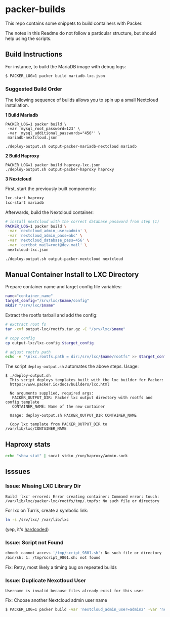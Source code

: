 # packer-builds

This repo contains some snippets to build containers with Packer.

The notes in this Readme do not follow a particular structure, but should help using the scripts.

## Build Instructions

For instance, to build the MariaDB image with debug logs:
```bash
$ PACKER_LOG=1 packer build mariadb-lxc.json
```

### Suggested Build Order

The following sequence of builds allows you to spin up a small Nextcloud installation.

**1 Build Mariadb**

```
PACKER_LOG=1 packer build \
 -var 'mysql_root_password=123' \
 -var 'mysql_additional_passwords="456"' \
 mariadb-nextcloud.json

./deploy-output.sh output-packer-mariadb-nextcloud mariadb
```

**2 Build Haproxy**

```
PACKER_LOG=1 packer build haproxy-lxc.json
./deploy-output.sh output-packer-haproxy haproxy
```

**3 Nextcloud**

First, start the previously built components:
```bash
lxc-start haproxy
lxc-start mariadb
```

Afterwards, build the Nextcloud container:
```bash
# install nextcloud with the correct database password from step (1)
PACKER_LOG=1 packer build \
 -var 'nextcloud_admin_user=admin' \
 -var 'nextcloud_admin_pass=abc' \
 -var 'nextcloud_database_pass=456' \
 -var 'certbot_mail=root@dev.mail' \
 nextcloud-lxc.json

./deploy-output.sh output-packer-nextcloud nextcloud
```

## Manual Container Install to LXC Directory

Prepare container name and target config file variables:
```bash
name="container_name"
target_config="/srv/lxc/$name/config"
mkdir "/srv/lxc/$name"
```

Extract the rootfs tarball and add the config:
```bash
# exctract root fs
tar -xvf output-lxc/rootfs.tar.gz -C "/srv/lxc/$name"

# copy config
cp output-lxc/lxc-config $target_config

# adjust rootfs path
echo -e "\nlxc.rootfs.path = dir:/srv/lxc/$name/rootfs" >> $target_config
```

The script `deploy-output.sh` automates the above steps. Usage:
```
$ ./deploy-output.sh
  This script deploys templates built with the lxc builder for Packer:
  https://www.packer.io/docs/builders/lxc.html
  
  No arguments supplied, required args:
   PACKER_OUTPUT_DIR: Packer lxc output directory with rootfs and config template
   CONTAINER_NAME: Name of the new container
  
  Usage: deploy-output.sh PACKER_OUTPUT_DIR CONTAINER_NAME
  
  Copy lxc template from PACKER_OUTPUT_DIR to /var/lib/lxc/CONTAINER_NAME
```

## Haproxy stats
```bash
echo "show stat" | socat stdio /run/haproxy/admin.sock
```

## Isssues
### Issue: Missing LXC Library Dir

```
Build 'lxc' errored: Error creating container: Command error: touch: /var/lib/lxc/packer-lxc/rootfs/tmp/.tmpfs: No such file or directory
```

For lxc on Turris, create a symbolic link:
```bash
ln -s /srv/lxc/ /var/lib/lxc
```
(yep, it's [hardcoded](https://github.com/hashicorp/packer/blob/master/builder/lxc/step_lxc_create.go#L22))


### Issue: Script not Found
```bash
chmod: cannot access '/tmp/script_9801.sh': No such file or directory
/bin/sh: 1: /tmp/script_9801.sh: not found         
```

Fix: Retry, most likely a timing bug on repeated builds


### Issue: Duplicate Nexctloud User
```
Username is invalid because files already exist for this user
```

Fix: Choose another Nextcloud admin user name
```bash
$ PACKER_LOG=1 packer build -var 'nextcloud_admin_user=admin2' -var 'nextcloud_admin_pass=admin2' nextcloud-lxc.json 
```
